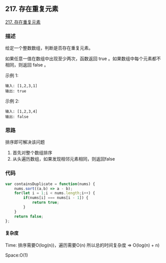 ## 217. 存在重复元素

[217. 存在重复元素](https://leetcode-cn.com/problems/contains-duplicate/)

### 描述

给定一个整数数组，判断是否存在重复元素。

如果任意一值在数组中出现至少两次，函数返回 true 。如果数组中每个元素都不相同，则返回 false 。


示例 1:

```
输入: [1,2,3,1]
输出: true
```

示例 2:

```
输入: [1,2,3,4]
输出: false
```

### 思路

排序即可解决该问题

1. 首先对整个数组排序
2. 从头遍历数组，如果发现相邻元素相同，则返回false


### 代码

```js
var containsDuplicate = function(nums) {
    nums.sort((a,b) => a - b);
    for(let i = 1;i < nums.length;i++) {
        if(nums[i] === nums[i - 1]) {
            return true;
        }
    }
    return false;
};
```

#### 复杂度

Time: 排序需要O(log(n))，遍历需要O(n) 所以总的时间复杂度 => O(log(n) + n)

Space:O(1)
